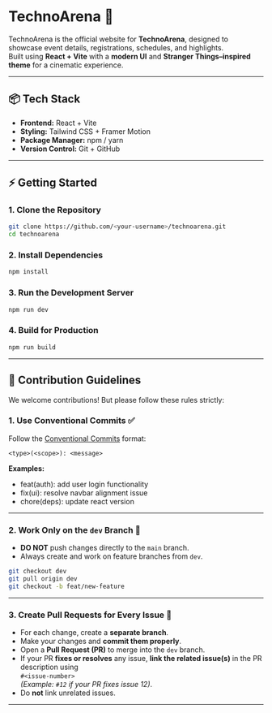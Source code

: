 # TechnoArena 🚀

TechnoArena is the official website for **TechnoArena**, designed to showcase event details, registrations, schedules, and highlights.  
Built using **React + Vite** with a **modern UI** and **Stranger Things–inspired theme** for a cinematic experience.

---

## 📦 Tech Stack
- **Frontend:** React + Vite
- **Styling:** Tailwind CSS + Framer Motion
- **Package Manager:** npm / yarn
- **Version Control:** Git + GitHub

---

## ⚡ Getting Started

### 1. Clone the Repository
```bash
git clone https://github.com/<your-username>/technoarena.git
cd technoarena
```

### 2. Install Dependencies
```bash
npm install
```

### 3. Run the Development Server
```bash
npm run dev
```

### 4. Build for Production
```bash
npm run build
```

---

## 🤝 Contribution Guidelines

We welcome contributions! But please follow these rules strictly:

### 1. Use Conventional Commits ✅
Follow the [Conventional Commits](https://www.conventionalcommits.org/) format:

```
<type>(<scope>): <message>
```

**Examples:**
- feat(auth): add user login functionality
- fix(ui): resolve navbar alignment issue
- chore(deps): update react version

---

### 2. Work Only on the `dev` Branch 🌿
- **DO NOT** push changes directly to the `main` branch.
- Always create and work on feature branches from `dev`.

```bash
git checkout dev
git pull origin dev
git checkout -b feat/new-feature
```

---
### 3. Create Pull Requests for Every Issue 🔄
- For each change, create a **separate branch**.
- Make your changes and **commit them properly**.
- Open a **Pull Request (PR)** to merge into the `dev` branch.
- If your PR **fixes or resolves** any issue, **link the related issue(s)** in the PR description using  
  `#<issue-number>`  
  *(Example: `#12` if your PR fixes issue 12)*.
- Do **not** link unrelated issues.

---

